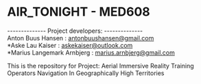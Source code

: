 # AIR_TONIGHT - MED608
-------------- Project developers: --------------                                                       
Anton Buus Hansen		:	antonbuushansen@gmail.com	                                                          
*Aske Lau Kaiser			:	askekaiser@outlook.com		                                                     
*Marius Langemark Arnbjerg	:	marius.arnbjerg@gmail.com	                                                     


This is the repository for Project: Aerial Immersive Reality Training Operators Navigation In Geographically High Territories

